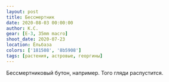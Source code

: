 ```yaml
---
layout: post
title: Бессмертник
date: 2020-08-03 00:00:00
author: К.С.
gear: [E-3, 35mm macro]
shoot_date: 2020-07-23
location: Ёльбаза
colors: ['181508', '8b5908']
tags: [растения, астровые, георгины]
---
```

Бессмертниковый бутон, например. Того гляди распустится.
